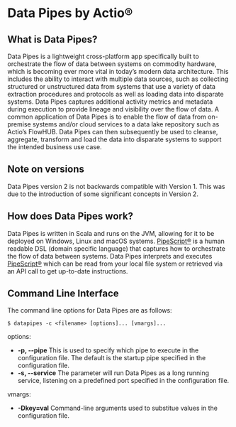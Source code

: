 # Data Pipes by Actio&reg;

## What is Data Pipes?
Data Pipes is a lightweight cross-platform app specifically built to orchestrate the flow of data between systems on commodity hardware, which is becoming ever more vital in today’s modern data architecture. This includes the ability to interact with multiple data sources, such as collecting structured or unstructured data from systems that use a variety of data extraction procedures and protocols as well as loading data into disparate systems. Data Pipes captures additional activity metrics and metadata during execution to provide lineage and visibility over the flow of data. A common application of Data Pipes is to enable the flow of data from on-premise systems and/or cloud services to a data lake repository such as Actio’s FlowHUB. Data Pipes can then subsequently be used to cleanse, aggregate, transform and load the data into disparate systems to support the intended business use case.

## Note on versions
Data Pipes version 2 is not backwards compatible with Version 1.  This was due to the introduction of some significant concepts in Version 2. 

## How does Data Pipes work?
Data Pipes is written in Scala and runs on the JVM, allowing for it to be deployed on Windows, Linux and macOS systems. [PipeScript&reg;](https://github.com/ActioPtyLtd/datapipes-pipescript) is a human readable DSL (domain specific language) that captures how to orchestrate the flow of data between systems. Data Pipes interprets and executes [PipeScript&reg;](https://github.com/ActioPtyLtd/datapipes-pipescript) which can be read from your local file system or retrieved via an API call to get up-to-date instructions.

## Command Line Interface
The command line options for Data Pipes are as follows:

```shell
$ datapipes -c <filename> [options]... [vmargs]...

```

options:
* **-p, --pipe**
    This is used to specify which pipe to execute in the configuration file. The default is the startup pipe specified in the configuration file.
* **-s, --service**
    The parameter will run Data Pipes as a long running service, listening on a predefined port specified in the configuration file.

vmargs:
* **-Dkey=val**
    Command-line arguments used to substitue values in the configuration file.
